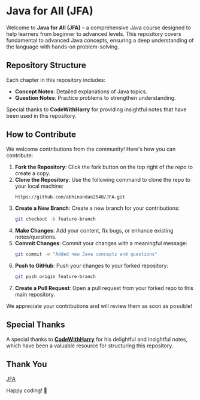 # Java for All (JFA)

Welcome to **Java for All (JFA)** – a comprehensive Java course designed to help learners from beginner to advanced levels. This repository covers fundamental to advanced Java concepts, ensuring a deep understanding of the language with hands-on problem-solving.

## Repository Structure
Each chapter in this repository includes:
- **Concept Notes**: Detailed explanations of Java topics.
- **Question Notes**: Practice problems to strengthen understanding.

Special thanks to **CodeWithHarry** for providing insightful notes that have been used in this repository.

## How to Contribute
We welcome contributions from the community! Here's how you can contribute:

1. **Fork the Repository**: Click the fork button on the top right of the repo to create a copy.
2. **Clone the Repository**: Use the following command to clone the repo to your local machine:
   ```sh
   https://github.com/abhinandan2540/JFA.git
   ```
3. **Create a New Branch**: Create a new branch for your contributions:
   ```sh
   git checkout -b feature-branch
   ```
4. **Make Changes**: Add your content, fix bugs, or enhance existing notes/questions.
5. **Commit Changes**: Commit your changes with a meaningful message:
   ```sh
   git commit -m "Added new Java concepts and questions"
   ```
6. **Push to GitHub**: Push your changes to your forked repository:
   ```sh
   git push origin feature-branch
   ```
7. **Create a Pull Request**: Open a pull request from your forked repo to this main repository.

We appreciate your contributions and will review them as soon as possible!

## Special Thanks
A special thanks to [**CodeWithHarry**](https://www.youtube.com/@CodeWithHarry) for his delightful and insightful notes, which have been a valuable resource for structuring this repository.

## Thank You
[JFA](https://github.com/abhinandan2540)

Happy coding! 🚀

